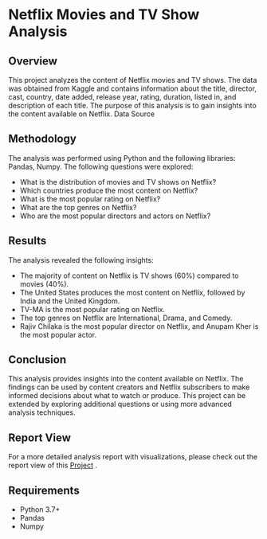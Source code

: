 # Netflix Movies and TV Show Analysis
## Overview

This project analyzes the content of Netflix movies and TV shows. The data was obtained from Kaggle and contains information about the title, director, cast, country, date added, release year, rating, duration, listed in, and description of each title. The purpose of this analysis is to gain insights into the content available on Netflix.
Data Source

## Methodology

The analysis was performed using Python and the following libraries: Pandas, Numpy. The following questions were explored:

* What is the distribution of movies and TV shows on Netflix?
* Which countries produce the most content on Netflix?
* What is the most popular rating on Netflix?
* What are the top genres on Netflix?
* Who are the most popular directors and actors on Netflix?

## Results

The analysis revealed the following insights:

* The majority of content on Netflix is TV shows (60%) compared to movies (40%).
* The United States produces the most content on Netflix, followed by India and the United Kingdom.
* TV-MA is the most popular rating on Netflix.
* The top genres on Netflix are International, Drama, and Comedy.
* Rajiv Chilaka is the most popular director on Netflix, and Anupam Kher is the most popular actor.

## Conclusion

This analysis provides insights into the content available on Netflix. The findings can be used by content creators and Netflix subscribers to make informed decisions about what to watch or produce. This project can be extended by exploring additional questions or using more advanced analysis techniques.

## Report View

For a more detailed analysis report with visualizations, please check out the report view of this [Project](https://lookerstudio.google.com/reporting/1e36e9ff-fb15-402b-be2b-9338fd48e162) .

## Requirements

* Python 3.7+
* Pandas
* Numpy
